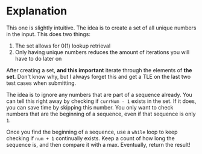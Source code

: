 # Explanation

This one is slightly intuitive. The idea is to create a set of all unique
numbers in the input. This does two things:

1. The set allows for 0(1) lookup retrieval
2. Only having unique numbers reduces the amount of iterations you will have to
   do later on

After creating a set, **and this important** iterate through the elements of
**the set**. Don't know why, but I always forget this and get a TLE on the last
two test cases when submitting.

The idea is to ignore any numbers that are part of a sequence already. You can
tell this right away by checking if `currNum - 1` exists in the set. If it does,
you can save time by skipping this number. You only want to check numbers that
are the beginning of a sequence, even if that sequence is only `1`.

Once you find the beginning of a sequence, use a `while` loop to keep checking
if `num + 1` continually exists. Keep a count of how long the sequence is, and
then compare it with a max. Eventually, return the result!
